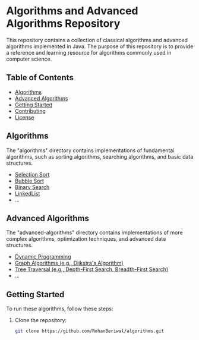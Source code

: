 # Algorithms and Advanced Algorithms Repository

This repository contains a collection of classical algorithms and advanced algorithms implemented in Java. The purpose of this repository is to provide a reference and learning resource for algorithms commonly used in computer science.

## Table of Contents

- [Algorithms](#algorithms)
- [Advanced Algorithms](#advanced-algorithms)
- [Getting Started](#getting-started)
- [Contributing](#contributing)
- [License](#license)

## Algorithms

The "algorithms" directory contains implementations of fundamental algorithms, such as sorting algorithms, searching algorithms, and basic data structures.

- [Selection Sort](algorithms/SelectionSort.java)
- [Bubble Sort](algorithms/BubbleSort.java)
- [Binary Search](algorithms/BinarySearch.java)
- [LinkedList](algorithms/LinkedList.java)
- ...

## Advanced Algorithms

The "advanced-algorithms" directory contains implementations of more complex algorithms, optimization techniques, and advanced data structures.

- [Dynamic Programming](advanced-algorithms/DynamicProgramming.java)
- [Graph Algorithms (e.g., Dijkstra's Algorithm)](advanced-algorithms/GraphAlgorithms.java)
- [Tree Traversal (e.g., Depth-First Search, Breadth-First Search)](advanced-algorithms/TreeTraversal.java)
- ...

## Getting Started

To run these algorithms, follow these steps:

1. Clone the repository:

   ```bash
   git clone https://github.com/RohanBeriwal/algorithms.git
